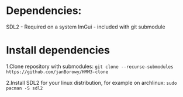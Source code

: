 # Dependencies:
SDL2 - Required on a system
ImGui - included with git submodule

# Install dependencies
1.Clone repository with submodules:
`git clone --recurse-submodules https://github.com/janBorowy/HMM3-clone`

2.Install SDL2 for your linux distribution, for example on archlinux:
`sudo pacman -S sdl2`